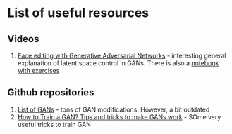 # List of useful resources

## Videos
1. [Face editing with Generative Adversarial Networks](https://www.youtube.com/watch?v=dCKbRCUyop8) - interesting general explanation of latent space control in GANs. There is also a [notebook with exercises](https://www.youtube.com/redirect?event=video_description&v=dCKbRCUyop8&redir_token=dzitEQ3Ji8MenzsyqD6tL0r5l-p8MTU4NTY1Mjg3OUAxNTg1NTY2NDc5&q=https%3A%2F%2Fdrive.google.com%2Fopen%3Fid%3D1LBWcmnUPoHDeaYlRiHokGyjywIdyhAQb)


## Github repositories
1. [List of GANs](https://github.com/hindupuravinash/the-gan-zoo) - tons of GAN modifications. However, a bit outdated
2. [How to Train a GAN? Tips and tricks to make GANs work](https://github.com/soumith/ganhacks) - SOme very useful tricks to train GAN
